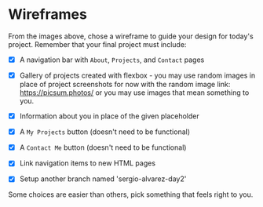 # Wireframes

From the images above, chose a wireframe to guide your design for today's project. Remember that your final project must include:

- [x]  A navigation bar with `About`, `Projects`, and `Contact` pages
- [x]  Gallery of projects created with flexbox - you may use random images in place of project screenshots for now with the random image link: https://picsum.photos/ or you may use images that mean something to you.
- [x]  Information about you in place of the given placeholder
- [x]  A `My Projects` button (doesn't need to be functional)
- [x]  A `Contact Me` button (doesn't need to be functional)
- [x]  Link navigation items to new HTML pages

- [x]  Setup another branch named 'sergio-alvarez-day2'

Some choices are easier than others, pick something that feels right to you. 